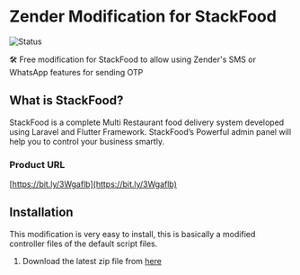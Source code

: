 # Zender Modification for StackFood

![Status](https://img.shields.io/badge/status-released-blue?style=for-the-badge)

🛠 Free modification for StackFood to allow using Zender's SMS or WhatsApp features for sending OTP

## What is StackFood?

StackFood is a complete Multi Restaurant food delivery system developed using Laravel and Flutter Framework. StackFood’s Powerful admin panel will help you to control your business smartly.

### Product URL

[https://bit.ly/3Wgaflb](https://bit.ly/3Wgaflb)

## Installation

This modification is very easy to install, this is basically a modified controller files of the default script files.

1. Download the latest zip file from [here]()